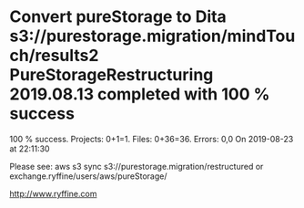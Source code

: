 # Convert pureStorage to Dita s3://purestorage.migration/mindTouch/results2 PureStorageRestructuring 2019.08.13 completed with 100 % success

100 % success. Projects: 0+1=1.  Files: 0+36=36. Errors: 0,0  On 2019-08-23 at 22:11:30



Please see: aws s3 sync s3://purestorage.migration/restructured or exchange.ryffine/users/aws/pureStorage/

http://www.ryffine.com
